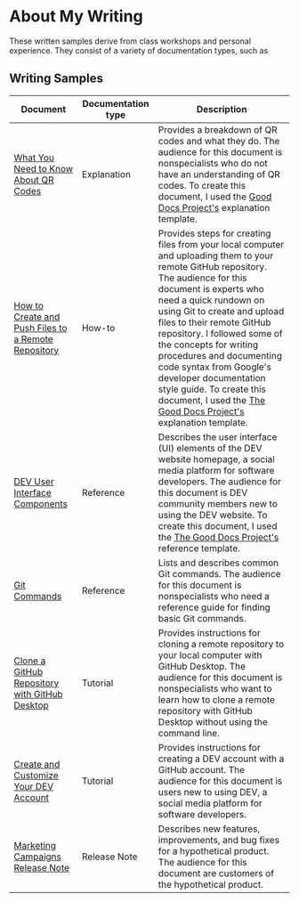 # About My Writing
These written samples derive from class workshops and personal experience. They consist of a variety of documentation types, such as 
## Writing Samples
| Document | Documentation type | Description |
| ------------- | ------------------ | ----------- |
| [What You Need to Know About QR Codes]() | Explanation | Provides a breakdown of QR codes and what they do. The audience for this document is nonspecialists who do not have an understanding of QR codes. To create this document, I used the [Good Docs Project's]() explanation template.|
| [How to Create and Push Files to a Remote Repository]() | How-to | Provides steps for creating files from your local computer and uploading them to your remote GitHub repository. The audience for this document is experts who need a quick rundown on using Git to create and upload files to their remote GitHub repository. I followed some of the concepts for writing procedures and documenting code syntax from Google's developer documentation style guide. To create this document, I used the [The Good Docs Project's]() explanation template. |
| [DEV User Interface Components]() | Reference | Describes the user interface (UI) elements of the DEV website homepage, a social media platform for software developers. The audience for this document is DEV community members new to using the DEV website. To create this document, I used the [The Good Docs Project's]() reference template.|
| [Git Commands]() | Reference | Lists and describes common Git commands. The audience for this document is nonspecialists who need a reference guide for finding basic Git commands. |
| [Clone a GitHub Repository with GitHub Desktop]() | Tutorial | Provides instructions for cloning a remote repository to your local computer with GitHub Desktop. The audience for this document is nonspecialists who want to learn how to clone a remote repository with GitHub Desktop without using the command line. |
| [Create and Customize Your DEV Account]() | Tutorial | Provides instructions for creating a DEV account with a GitHub account. The audience for this document is users new to using DEV, a social media platform for software developers. |
| [Marketing Campaigns Release Note]() | Release Note | Describes new features, improvements, and bug fixes for a hypothetical product. The audience for this document are customers of the hypothetical product. |
